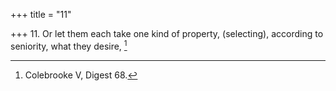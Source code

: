 +++
title = "11"

+++
11. Or let them each take one kind of property, (selecting), according to seniority, what they desire, [^11] 


[^11]:  Colebrooke V, Digest 68.
